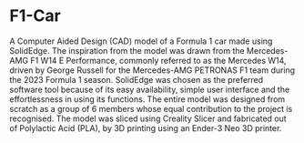 # F1-Car
A Computer Aided Design (CAD) model of a Formula 1 car made using SolidEdge. The inspiration from the model was drawn from the Mercedes-AMG F1 W14 E Performance, commonly referred to as the Mercedes W14, driven by George Russell for the Mercedes-AMG PETRONAS F1 team during the 2023 Formula 1 season.
SolidEdge was chosen as the preferred software tool because of its easy availability, simple user interface and the effortlessness in using its functions. The entire model was designed from scratch as a group of 6 members whose equal contribution to the project is recognised.
The model was sliced using Creality Slicer and fabricated out of Polylactic Acid (PLA), by 3D printing using an Ender-3 Neo 3D printer. 
